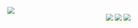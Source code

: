 <img src="https://capsule-render.vercel.app/api?type=waving&color=auto&height=200&section=header&text=FrontendMentor&fontSize=90" />

<div align="center">
	<img src="https://img.shields.io/badge/javascript-F7DF1E?style=flat&logo=Java&logoColor=white" />
	<img src="https://img.shields.io/badge/HTML5-E34F26?style=flat&logo=HTML5&logoColor=white" />
	<img src="https://img.shields.io/badge/CSS3-1572B6?style=flat&logo=CSS3&logoColor=white" />
</div>
